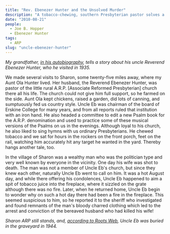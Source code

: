 ```yaml
---
title: "Rev. Ebenezer Hunter and the Unsolved Murder"
description: "A tobacco-chewing, southern Presbyterian pastor solves a crime."
date: "2010-08-21"
people:
  - Joe B. Hopper
  - Ebenezer Hunter
tags:
  - ARP
slug: "uncle-ebenezer-hunter"
---
```


_My grandfather, [in his autobiography](http://joseph-hopper.com/#mission-to-korea), tells a story about his uncle Reverend Ebenezer Hunter, who he visited in 1935._

We made several visits to Sharon, some twenty-five miles away, where my Aunt Ola Hunter lived. Her husband, the Reverend Ebenezer Hunter, was pastor of the little rural A.R.P. [Associate Reformed Presbyterian] church there all his life. The church could not give him full support, so he farmed on the side. Aunt Ola kept chickens, raised a garden, did lots of canning, and sumptuously fed us country style. Uncle Eb was chairman of the board of Erskine College for many years, and from all reports ruled that institution with an iron hand. He also headed a committee to edit a new Psalm book for the A.R.P. denomination and used to practice some of these musical versions of the Psalms on us in the evenings. Although loyal to his church, he also liked to sing hymns with us ordinary Presbyterians. He chewed tobacco and we sat for hours in the rockers on the front porch, feet on the rail, watching him accurately hit any target he wanted in the yard. Thereby hangs another tale, too.

In the village of Sharon was a wealthy man who was the politician type and very well known by everyone in the vicinity. One day his wife was shot to death. The man was not a member of Uncle Eb's church, but since they knew each other, naturally Uncle Eb went to call on him. It was a hot August day, and while there offering his condolences, Uncle Eb happened to aim a spit of tobacco juice into the fireplace, where it sizzled on the grate although there was no fire. Later, when he returned home, Uncle Eb begin to wonder why on such a hot day there had been a fire in the fireplace. This seemed suspicious to him, so he reported it to the sheriff who investigated and found remnants of the man's bloody charred clothing which led to the arrest and conviction of the bereaved husband who had killed his wife!

_Sharon ARP still stands, and, [according to Roots Web](http://www.rootsweb.ancestry.com/~scyork/Cemetery/Sharon.html), Uncle Eb was buried in the graveyard in 1944._
